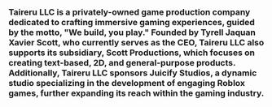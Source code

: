 ### Taireru LLC is a privately-owned game production company dedicated to crafting immersive gaming experiences, guided by the motto, "We build, you play." Founded by Tyrell Jaquan Xavier Scott, who currently serves as the CEO, Taireru LLC also supports its subsidiary, Scott Productions, which focuses on creating text-based, 2D, and general-purpose products. Additionally, Taireru LLC sponsors Juicify Studios, a dynamic studio specializing in the development of engaging Roblox games, further expanding its reach within the gaming industry.
